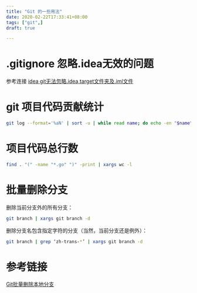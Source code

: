 ```yaml
---
title: "Git 的一些用法"
date: 2020-02-22T17:33:41+08:00
tags: ["git",]
draft: true 

---
```


# .gitignore 忽略.idea无效的问题

参考连接 [idea git无法忽略.idea,target文件夹及.iml文件](https://my.oschina.net/u/3316387/blog/1635593)

# git 项目代码贡献统计

```bash
git log --format='%aN' | sort -u | while read name; do echo -en "$name\t"; git log --author="$name" --pretty=tformat: --numstat | awk '{ add += $1; subs += $2; loc += $1 - $2 } END { printf "added lines: %s, removed lines: %s, total lines: %s\n", add, subs, loc }' -; done
```

# 项目代码总行数

```bash
find . "(" -name "*.go" ")" -print | xargs wc -l
```

# 批量删除分支

删除当前分支外的所有分支：

```bash
git branch | xargs git branch -d
```

删除分支名包含指定字符的分支（当然，当前分支还是例外）：

```bash
git branch | grep ‘zh-trans-*’ | xargs git branch -d
```

# 参考链接

[Git批量删除本地分支](https://blog.csdn.net/u012719153/article/details/81136081)